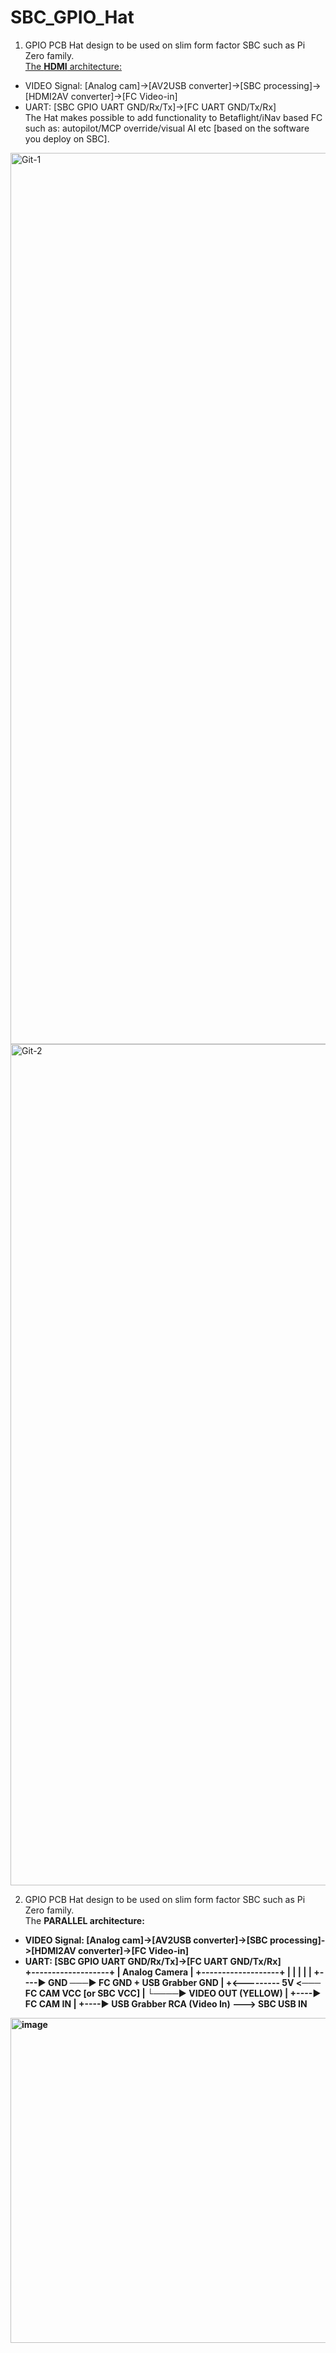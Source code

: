 # SBC_GPIO_Hat

1. GPIO PCB Hat design to be used on slim form factor SBC such as Pi Zero family.<br> 
<u>The <b>HDMI</b> architecture:</u><br> 
- VIDEO Signal: [Analog cam]->[AV2USB converter]->[SBC processing]->[HDMI2AV converter]->[FC Video-in] <br>
- UART: [SBC GPIO UART GND/Rx/Tx]->[FC UART GND/Tx/Rx] <br>
The Hat makes possible to add functionality to Betaflight/iNav based FC such as: autopilot/MCP override/visual AI etc [based on the software you deploy on SBC].
<img width="1426" alt="Git-1" src="https://github.com/user-attachments/assets/9323dd50-2cdb-41dd-a0d4-35c062cf9761" />
<img width="1346" alt="Git-2" src="https://github.com/user-attachments/assets/e13ba533-d870-47a3-937d-d5ce8fe62537" /><br>

2. GPIO PCB Hat design to be used on slim form factor SBC such as Pi Zero family.<br> 
The <b>PARALLEL<b> architecture:<br> 
- VIDEO Signal: [Analog cam]->[AV2USB converter]->[SBC processing]->[HDMI2AV converter]->[FC Video-in] <br>
- UART: [SBC GPIO UART GND/Rx/Tx]->[FC UART GND/Tx/Rx] <br>
           +-------------------+
           |    Analog Camera  |
           +-------------------+
              |    |    |
              |    |    +----▶ GND ───▶ FC GND + USB Grabber GND
              |    +<--------- 5V  <─── FC CAM VCC [or SBC VCC]
              |
              └────▶ VIDEO OUT (YELLOW)
                       |
                       +----▶ FC CAM IN
                       |
                       +----▶ USB Grabber RCA (Video In) ---> SBC USB IN
  
<img width="520" alt="image" src="https://github.com/user-attachments/assets/ba134549-7210-4e47-971a-9a1daab1ecb4" />
